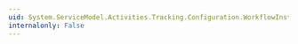 ```yaml
---
uid: System.ServiceModel.Activities.Tracking.Configuration.WorkflowInstanceQueryElementCollection
internalonly: False
---
```

